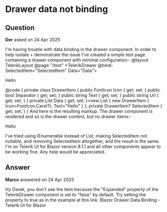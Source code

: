 # Drawer data not binding

## Question

**Der** asked on 24 Apr 2025

I'm having trouble with data binding in the drawer component. In order to help isolate + demonstrate the issue I've created a simple test page containing a drawer component with minimal configuration:- @layout TelerikLayout
@page "/test" <TelerikDrawer @bind-SelectedItem="SelectedItem" Data="Data">
<DrawerContent><p>Hello</p></DrawerContent>
</TelerikDrawer>

@code { private class DrawerItem { public FontIcon Icon { get; set; } public bool Separator { get; set; } public string Text { get; set; } public string Url { get; set; }
} private List<DrawerItem> Data { get; set; }=new List<DrawerItem> { new DrawerItem { Icon=FontIcon.CaretTr, Text="Hello" } }; private DrawerItem? SelectedItem { get; set; }
} And here is the resulting markup. The drawer component is rendered and so is the drawer content, but no drawer items:- <div class="k-drawer-container k-drawer-overlay"> <!--!--> <!--!--> <div class="k-drawer telerik-blazor k-drawer-start" data-id="2ccfd37c-d109-485f-80e7-654bf55cb5c7" dir="ltr"> <!--!--> <!--!--> <!--!--> <div class="k-drawer-wrapper" style="width: 0; transition-duration: 0ms;"> <!--!--> </div> <!--!--> </div> <!--!--> <div class="k-drawer-content"> <!--!--> <!--!--> <p> Hello </p> </div> <!--!--> </div> I've tried using IEnumerable instead of List, making SelectedItem not nullable, and removing SelectedItem altogether, and the result is the same. I'm on Telerik UI for Blazor version 8.1.1 and all other components appear to be working fine. Any help would be appreciated.

## Answer

**Marco** answered on 24 Apr 2025

Hy Derek, you don't see the item because the "Expanded" property of the TelerikDrawer component is set to "false" by default. Try setting the property to true as in the example at this link: Blazor Drawer Data Binding - Telerik UI for Blazor
